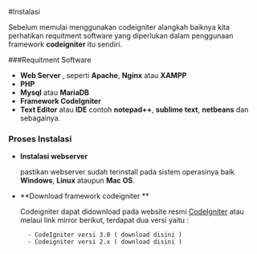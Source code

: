 #Instalasi

Sebelum memulai menggunakan codeigniter alangkah baiknya kita perhatikan requitment software yang diperlukan dalam penggunaan framework **codeigniter** itu sendiri.

###Requitment Software

- **Web Server** , seperti **Apache**, **Nginx** atau **XAMPP**
- **PHP**
- **Mysql** atau **MariaDB**
- **Framework CodeIgniter**
- **Text Editor** atau **IDE** contoh **notepad++**, **sublime text**, **netbeans** dan sebagainya.

### Proses Instalasi

- **Instalasi webserver**

	pastikan webserver sudah terinstall pada sistem operasinya baik **Windows**, **Linux** ataupun **Mac OS**.

- **Download framework codeigniter **

	Codeigniter dapat didownload pada website resmi [CodeIgniter](https://www.codeigniter.com/)  atau melaui link mirror berikut, terdapat dua versi yaitu :

		- CodeIgniter versi 3.0 ( download disini )
		- Codeigniter versi 2.x ( download disini )
